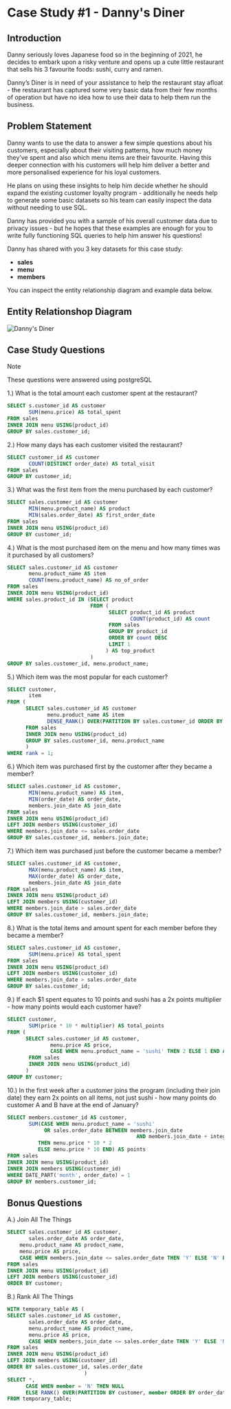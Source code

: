 # Case Study #1 -  Danny's Diner
## Introduction
Danny seriously loves Japanese food so in the beginning of 2021, he decides to embark upon a risky venture and opens up a cute little restaurant that sells his 3 favourite foods: sushi, curry and ramen.

Danny’s Diner is in need of your assistance to help the restaurant stay afloat - the restaurant has captured some very basic data from their few months of operation but have no idea how to use their data to help them run the business.

## Problem Statement
Danny wants to use the data to answer a few simple questions about his customers, especially about their visiting patterns, how much money they’ve spent and also which menu items are their favourite. Having this deeper connection with his customers will help him deliver a better and more personalised experience for his loyal customers.

He plans on using these insights to help him decide whether he should expand the existing customer loyalty program - additionally he needs help to generate some basic datasets so his team can easily inspect the data without needing to use SQL.

Danny has provided you with a sample of his overall customer data due to privacy issues - but he hopes that these examples are enough for you to write fully functioning SQL queries to help him answer his questions!

Danny has shared with you 3 key datasets for this case study:
+ **sales**
+ **menu**
+ **members**

You can inspect the entity relationship diagram and example data below.

## Entity Relationshop Diagram
![Danny's Diner](https://github.com/Geomatric15/SQL-Weekly-Challenge/assets/167914482/0ac9dc03-b062-4cf5-a602-e1444e36650e)

## Case Study Questions
> [!NOTE]
> These questions were answered using postgreSQL

1.) What is the total amount each customer spent at the restaurant?
```sql
SELECT s.customer_id AS customer
       SUM(menu.price) AS total_spent
FROM sales
INNER JOIN menu USING(product_id)
GROUP BY sales.customer_id;
```
2.) How many days has each customer visited the restaurant?
```sql
SELECT customer_id AS customer
       COUNT(DISTINCT order_date) AS total_visit
FROM sales
GROUP BY customer_id;
```

3.) What was the first item from the menu purchased by each customer?
```sql
SELECT sales.customer_id AS customer
       MIN(menu.product_name) AS product
       MIN(sales.order_date) AS first_order_date
FROM sales
INNER JOIN menu USING(product_id)
GROUP BY customer_id;
```

4.) What is the most purchased item on the menu and how many times was it purchased by all customers?
```sql
SELECT sales.customer_id AS customer
       menu.product_name AS item
       COUNT(menu.product_name) AS no_of_order
FROM sales
INNER JOIN menu USING(product_id)
WHERE sales.product_id IN (SELECT product
                           FROM (
                                 SELECT product_id AS product
                                        COUNT(product_id) AS count
                                 FROM sales
                                 GROUP BY product_id
                                 ORDER BY count DESC
                                 LIMIT 1
                                ) AS top_product  
                           )
GROUP BY sales.customer_id, menu.product_name;
```

5.) Which item was the most popular for each customer?
```sql
SELECT customer,
       item
FROM (
      SELECT sales.customer_id AS customer
             menu.product_name AS item
             DENSE_RANK() OVER(PARTITION BY sales.customer_id ORDER BY COUNT(sales.product_id) DESC) AS rank
      FROM sales
      INNER JOIN menu USING(product_id)
      GROUP BY sales.customer_id, menu.product_name
      )
WHERE rank = 1;
```

6.) Which item was purchased first by the customer after they became a member?
```sql
SELECT sales.customer_id AS customer,
       MIN(menu.product_name) AS item,
       MIN(order_date) AS order_date,
	   members.join_date AS join_date
FROM sales
INNER JOIN menu USING(product_id)
LEFT JOIN members USING(customer_id)
WHERE members.join_date <= sales.order_date
GROUP BY sales.customer_id, members.join_date;
```

7.) Which item was purchased just before the customer became a member?
```sql
SELECT sales.customer_id AS customer,
       MAX(menu.product_name) AS item,
       MAX(order_date) AS order_date,
	   members.join_date AS join_date
FROM sales
INNER JOIN menu USING(product_id)
LEFT JOIN members USING(customer_id)
WHERE members.join_date > sales.order_date
GROUP BY sales.customer_id, members.join_date;
```

8.) What is the total items and amount spent for each member before they became a member?
```sql
SELECT sales.customer_id AS customer,
       SUM(menu.price) AS total_spent
FROM sales
INNER JOIN menu USING(product_id)
LEFT JOIN members USING(customer_id)
WHERE members.join_date > sales.order_date
GROUP BY sales.customer_id;
```

9.) If each $1 spent equates to 10 points and sushi has a 2x points multiplier - how many points would each customer have?
```sql
SELECT customer,
       SUM(price * 10 * multiplier) AS total_points
FROM (
      SELECT sales.customer_id AS customer,
              menu.price AS price,
              CASE WHEN menu.product_name = 'sushi' THEN 2 ELSE 1 END AS multiplier
       FROM sales
       INNER JOIN menu USING(product_id) 
      )
GROUP BY customer;
```

10.) In the first week after a customer joins the program (including their join date) they earn 2x points on all items, not just sushi - how many points do customer A and B have at the end of January?
```sql
SELECT members.customer_id AS customer,
       SUM(CASE WHEN menu.product_name = 'sushi' 
		    OR sales.order_date BETWEEN members.join_date 
                                          AND members.join_date + integer'6' 
		  THEN menu.price * 10 * 2 
		  ELSE menu.price * 10 END) AS points
FROM sales
INNER JOIN menu USING(product_id)
INNER JOIN members USING(customer_id)
WHERE DATE_PART('month', order_date) = 1
GROUP BY members.customer_id;
```

## Bonus Questions

A.) Join All The Things
```sql
SELECT sales.customer_id AS customer,
       sales.order_date AS order_date,
	menu.product_name AS prodoct_name,
	menu.price AS price,
	CASE WHEN members.join_date <= sales.order_date THEN 'Y' ELSE 'N' END AS member
FROM sales
INNER JOIN menu USING(product_id)
LEFT JOIN members USING(customer_id)
ORDER BY customer;
```

B.) Rank All The Things
```sql
WITH temporary_table AS (
SELECT sales.customer_id AS customer,
       sales.order_date AS order_date,
	   menu.product_name AS prodoct_name,
	   menu.price AS price,
	   CASE WHEN members.join_date <= sales.order_date THEN 'Y' ELSE 'N' END AS member
FROM sales
INNER JOIN menu USING(product_id)
LEFT JOIN members USING(customer_id)
ORDER BY sales.customer_id, sales.order_date
	                     )
SELECT *,
      CASE WHEN member = 'N' THEN NULL
	  ELSE RANK() OVER(PARTITION BY customer, member ORDER BY order_date) END AS rank
FROM temporary_table;
```

